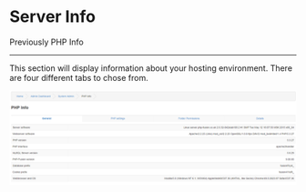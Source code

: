 # Server Info

Previously PHP Info

---

This section will display information about your hosting environment.
There are four different tabs to chose from.

![Info](../../assets/system_admin/server_info/serverinfo.png)

